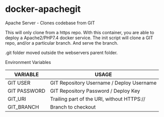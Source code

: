 # docker-apachegit
Apache Server - Clones codebase from GIT

This will only clone from a https repo.
With this container, you are able to deploy a Apache2/PHP7.4 docker service.
The init script will clone a GIT repo, and/or a particular branch. And serve the branch.

.git folder moved outside the webservers parent folder. 

Environment Variables

| VARIABLE | USAGE |
|----------|-------|
| GIT USER | GIT Repository Username / Deploy Username |
| GIT PASSWORD | GIT Repository Password / Deploy Key |
| GIT_URI | Trailing part of the URI, without HTTPS:// |
| GIT_BRANCH | Branch to checkout |
